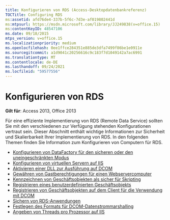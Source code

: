 ```yaml
---
title: Konfigurieren von RDS (Access-Desktopdatenbankreferenz)
TOCTitle: Configuring RDS
ms:assetid: afd76de4-337b-5f6c-7d3e-af019802441d
ms:mtpsurl: https://msdn.microsoft.com/library/JJ249838(v=office.15)
ms:contentKeyID: 48547106
ms.date: 09/18/2015
mtps_version: v=office.15
ms.localizationpriority: medium
ms.openlocfilehash: 0ee1ffce284351e885de3dfa7499f86be1e0911e
ms.sourcegitcommit: a1d9041c20256616c9c183f7d1049142a7ac6991
ms.translationtype: MT
ms.contentlocale: de-DE
ms.lasthandoff: 09/24/2021
ms.locfileid: "59577556"
---
```

# <a name="configuring-rds"></a>Konfigurieren von RDS

**Gilt für**: Access 2013, Office 2013

Für eine effiziente Implementierung von RDS (Remote Data Service) sollten Sie mit den verschiedenen zur Verfügung stehenden Konfigurationen vertraut sein. Dieser Abschnitt enthält wichtige Informationen zur Sicherheit und Skalierbarkeit Ihrer Implementierung von RDS. In den folgenden Themen finden Sie Information zum Konfigurieren von Computern für RDS.

- [Konfigurieren von DataFactory für den sicheren oder den uneingeschränkten Modus](configuring-datafactory-for-safe-or-unrestricted-modes.md)
- [Konfigurieren von virtuellen Servern auf IIS](configuring-virtual-servers-on-iis.md)
- [Aktivieren einer DLL zur Ausführung auf DCOM](enabling-a-dll-to-run-on-dcom.md)
- [Gewähren von Gastberechtigungen für einen Webservercomputer](granting-guest-privileges-to-a-web-server-computer;-rds-guest-privileges.md)
- [Kennzeichnen von Geschäftsobjekten als sicher für Skripting](marking-business-objects-as-safe-for-scripting.md)
- [Registrieren eines benutzerdefinierten Geschäftsobjekts](https://docs.microsoft.com/office/vba/access/concepts/miscellaneous/registering-a-custom-business-object)
- [Registrieren von Geschäftsobjekten auf dem Client für die Verwendung mit DCOM](registering-business-objects-on-the-client-for-use-with-dcom.md)
- [Sichern von RDS-Anwendungen](securing-rds-applications.md)
- [Festlegen des Formats für DCOM-Datenstrommarshalling](setting-dcom-stream-marshaling-format.md)
- [Angeben von Threads pro Prozessor auf IIS](specifying-threads-per-processor-on-iis.md)


